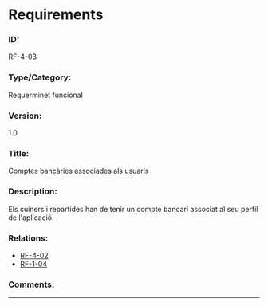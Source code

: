 # Requirements
### ID:
RF-4-03
### Type/Category:
Requerminet funcional
### Version:
1.0
### Title:
Comptes bancàries associades als usuaris
### Description:
Els cuiners i repartides han de tenir un compte bancari associat al seu perfil de l'aplicació.
### Relations:
- [RF-4-02](./RF-4-02.md)
- [RF-1-04](./RF-1-04.md)
### Comments:

---
